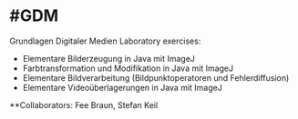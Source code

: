 #GDM
===

Grundlagen Digitaler Medien Laboratory exercises:

- Elementare Bilderzeugung in Java mit ImageJ
- Farbtransformation und Modifikation in Java mit ImageJ
- Elementare Bildverarbeitung (Bildpunktoperatoren und Fehlerdiffusion)
- Elementare Videoüberlagerungen in Java mit ImageJ

**Collaborators: Fee Braun, Stefan Keil